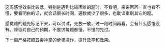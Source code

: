 这周感觉效率比较低，特别是遇到比较困难的题时，不看吧，来来回回一直也看不懂，要看明白的话，就会话很长时间，遍数就少了很多，也耽误重刷其它的题。

感觉难的题先标记下来，可以试试，先放一放，过一段时间再看，会有什么感悟没有。降低对自己的预期，不要求每题都懂，不懂的先过。

下一周严格按照五毒神掌的步骤操作，提升效率和效果。